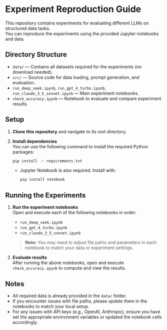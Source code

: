 # Experiment Reproduction Guide

This repository contains experiments for evaluating different LLMs on structured data tasks.  
You can reproduce the experiments using the provided Jupyter notebooks and data.

## Directory Structure

- `data/` — Contains all datasets required for the experiments (no download needed).
- `src/` — Source code for data loading, prompt generation, and evaluation.
- `run_deep_seek.ipynb`, `run_gpt_4_turbo.ipynb`, `run_claude_3_5_sonnet.ipynb` — Main experiment notebooks.
- `check_accuracy.ipynb` — Notebook to evaluate and compare experiment results.

## Setup

1. **Clone this repository** and navigate to its root directory.

2. **Install dependencies**  
   You can use the following command to install the required Python packages:
   ```bash
   pip install -r requirements.txt
   ```
   - Jupyter Notebook is also required. Install with:
     ```bash
     pip install notebook
     ```

## Running the Experiments

1. **Run the experiment notebooks**  
   Open and execute each of the following notebooks in order:
   - `run_deep_seek.ipynb`
   - `run_gpt_4_turbo.ipynb`
   - `run_claude_3_5_sonnet.ipynb`

   > **Note:** You may need to adjust file paths and parameters in each notebook to match your data or experiment settings.

2. **Evaluate results**  
   After running the above notebooks, open and execute `check_accuracy.ipynb` to compute and view the results.

## Notes

- All required data is already provided in the `data/` folder.
- If you encounter issues with file paths, please update them in the notebooks to match your local setup.
- For any issues with API keys (e.g., OpenAI, Anthropic), ensure you have set the appropriate environment variables or updated the notebook cells accordingly. 